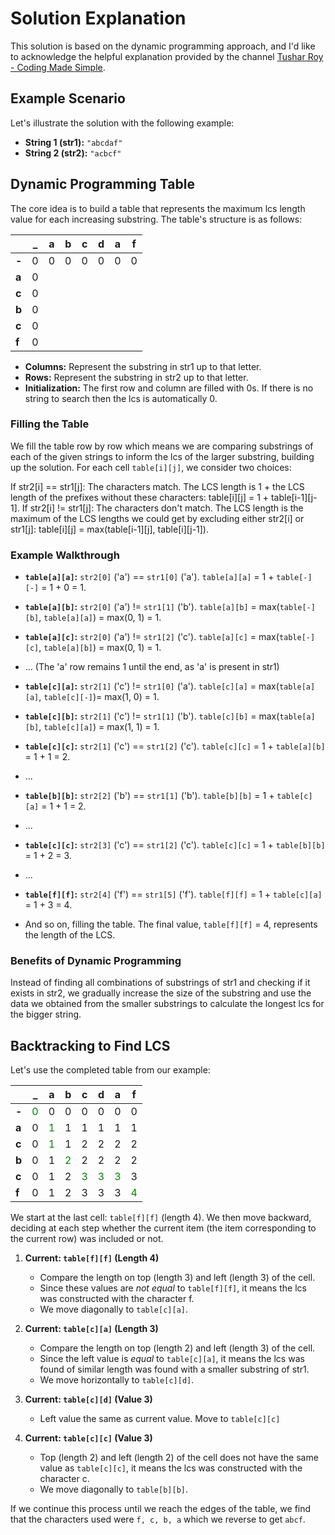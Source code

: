 # Solution Explanation

This solution is based on the dynamic programming approach, and I'd like to acknowledge the helpful explanation provided by the channel [Tushar Roy - Coding Made Simple](https://www.youtube.com/watch?v=NnD96abizww&list=PLrmLmBdmIlpsHaNTPP_jHHDx_os9ItYXr&index=2).

## Example Scenario

Let's illustrate the solution with the following example:

* **String 1 (str1):** `"abcdaf"`
* **String 2 (str2):** `"acbcf"`

## Dynamic Programming Table

The core idea is to build a table that represents the maximum lcs length value for each increasing substring. The table's structure is as follows:

|      | _ | a | b | c | d | a | f |
| :--- | :-: | :-: | :-: | :-: | :-: | :-: | :-: |
| **-** | 0 | 0 | 0 | 0 | 0 | 0 | 0 |
| **a** | 0 |   |   |   |   |   |   |
| **c** | 0 |   |   |   |   |   |   |
| **b** | 0 |   |   |   |   |   |   |
| **c** | 0 |   |   |   |   |   |   |
| **f** | 0 |   |   |   |   |   |   |

  * **Columns:** Represent the substring in str1 up to that letter.
  * **Rows:** Represent the substring in str2 up to that letter.
  * **Initialization:** The first row and column are filled with 0s. If there is no string to search then the lcs is automatically 0. 

### Filling the Table

We fill the table row by row which means we are comparing substrings of each of the given strings to inform the lcs of the larger substring, building up the solution. For each cell `table[i][j]`, we consider two choices:

If str2[i] == str1[j]: The characters match. The LCS length is 1 + the LCS length of the prefixes without these characters: table[i][j] = 1 + table[i-1][j-1].
If str2[i] != str1[j]: The characters don't match. The LCS length is the maximum of the LCS lengths we could get by excluding either str2[i] or str1[j]: table[i][j] = max(table[i-1][j], table[i][j-1]).

### Example Walkthrough

* **`table[a][a]`:** `str2[0]` ('a') == `str1[0]` ('a').  `table[a][a]` = 1 + `table[-][-]` = 1 + 0 = 1.
* **`table[a][b]`:** `str2[0]` ('a') != `str1[1]` ('b').  `table[a][b]` = max(`table[-][b]`, `table[a][a]`) = max(0, 1) = 1.
* **`table[a][c]`:** `str2[0]` ('a') != `str1[2]` ('c'). `table[a][c]` = max(`table[-][c]`, `table[a][b]`) = max(0, 1) = 1.
* ... (The 'a' row remains 1 until the end, as 'a' is present in str1)
* **`table[c][a]`:** `str2[1]` ('c') != `str1[0]` ('a'). `table[c][a]` = max(`table[a][a]`, `table[c][-]`)= max(1, 0) = 1.
* **`table[c][b]`:** `str2[1]` ('c') != `str1[1]` ('b'). `table[c][b]` = max(`table[a][b]`, `table[c][a]`) = max(1, 1) = 1.
* **`table[c][c]`:** `str2[1]` ('c') == `str1[2]` ('c'). `table[c][c]` = 1 + `table[a][b]` = 1 + 1 = 2.
* ...
* **`table[b][b]`:** `str2[2]` ('b') == `str1[1]` ('b'). `table[b][b]` = 1 + `table[c][a]` = 1 + 1 = 2.
* ...
* **`table[c][c]`:** `str2[3]` ('c') == `str1[2]` ('c'). `table[c][c]` = 1 + `table[b][b]` = 1 + 2 = 3.
* ...
* **`table[f][f]`:** `str2[4]` ('f') == `str1[5]` ('f'). `table[f][f]` = 1 + `table[c][a]` = 1 + 3 = 4.

* And so on, filling the table. The final value, `table[f][f]` = 4, represents the length of the LCS.

### Benefits of Dynamic Programming

Instead of finding all combinations of substrings of str1 and checking if it exists in str2, we gradually increase the size of the substring and use the data we obtained from the smaller substrings to calculate the longest lcs for the bigger string.

## Backtracking to Find LCS

Let's use the completed table from our example:

|      | _ | a | b | c | d | a | f |
| :--- | :-: | :-: | :-: | :-: | :-: | :-: | :-: |
| **-** | <span style="color:green;">0</span> | 0 | 0 | 0 | 0 | 0 | 0 |
| **a** | 0 | <span style="color:green;">1</span> | 1 | 1 | 1 | 1 | 1 |
| **c** | 0 | <span style="color:green;">1</span> | 1 | 2 | 2 | 2 | 2 |
| **b** | 0 | 1 | <span style="color:green;">2</span> | 2 | 2 | 2 | 2 |
| **c** | 0 | 1 | 2 | <span style="color:green;">3</span> | <span style="color:green;">3</span> | <span style="color:green;">3</span> | 3 |
| **f** | 0 | 1 | 2 | 3 | 3 | 3 | <span style="color:green;">4</span> |

We start at the last cell: `table[f][f]` (length 4). We then move backward, deciding at each step whether the current item (the item corresponding to the current row) was included or not.

1.  **Current: `table[f][f]` (Length 4)**

      * Compare the length on top (length 3) and left (length 3) of the cell.
      * Since these values are *not equal* to `table[f][f]`, it means the lcs was constructed with the character f. 
      * We move diagonally to `table[c][a]`.

2.  **Current: `table[c][a]` (Length 3)**

      * Compare the length on top (length 2) and left (length 3) of the cell.
      * Since the left value is *equal* to `table[c][a]`, it means the lcs was found of similar length was found with a smaller substring of str1.
      * We move horizontally to `table[c][d]`.

3.  **Current: `table[c][d]` (Value 3)**

      * Left value the same as current value. Move to `table[c][c]`

4.  **Current: `table[c][c]` (Value 3)**

      * Top (length 2) and left (length 2) of the cell does not have the same value as `table[c][c]`, it means the lcs was constructed with the character c.
      * We move diagonally to `table[b][b]`.

If we continue this process until we reach the edges of the table, we find that the characters used were `f, c, b, a` which we reverse to get `abcf`.